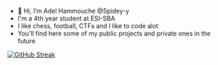 - 👋 Hi, I’m Adel Hammouche @Spidey-y
- I'm a 4th year student at ESI-SBA
- I like chess, football, CTFs and I like to code alot 
- You'll find here some of my public projects and private ones in the future

[![GitHub Streak](https://streak-stats.demolab.com?user=Spidey-y&theme=radical&hide_border=true&border_radius=4.8&date_format=M%20j%5B%2C%20Y%5D)](https://git.io/streak-stats)



<!---
Spidey-y/Spidey-y is a ✨ special ✨ repository because its `README.md` (this file) appears on your GitHub profile.
You can click the Preview link to take a look at your changes.
--->
